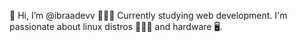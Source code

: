 👋 Hi, I’m @ibraadevv 👨🏾‍💻
Currently studying web development.
I'm passionate about linux distros 🐧🐧🐧 and hardware 🖥️.

<!---
ibraadevv/ibraadevv is a ✨ special ✨ repository because its `README.md` (this file) appears on your GitHub profile.
You can click the Preview link to take a look at your changes.
--->
